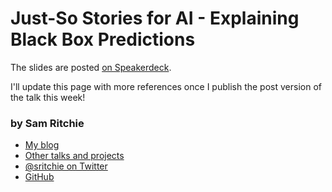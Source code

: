 # Just-So Stories for AI - Explaining Black Box Predictions

The slides are posted [on Speakerdeck](https://speakerdeck.com/sritchie/just-so-stories-for-ai-explaining-black-box-predictions).

I'll update this page with more references once I publish the post version of the talk this week!

### by Sam Ritchie

* [My blog](https://www.samritchie.io/)
* [Other talks and projects](https://www.samritchie.io/talks/)
* [@sritchie on Twitter](https://twitter.com/t_spicydonuts)
* [GitHub](https://github.com/spicydonuts)
